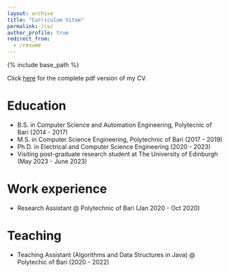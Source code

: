 ```yaml
---
layout: archive
title: "Curriculum Vitae"
permalink: /cv/
author_profile: true
redirect_from:
  - /resume
---
```


{% include base_path %}

Click [here](https://github.com/danielemalitesta/danielemalitesta.github.io/blob/master/Curriculum_Vitae.pdf) for the complete pdf version of my CV.

Education
======
* B.S. in Computer Science and Automation Engineering, Polytecnic of Bari (2014 - 2017)
* M.S. in Computer Science Engineering, Polytechnic of Bari (2017 - 2019)
* Ph.D. in Electrical and Computer Science Engineering (2020 - 2023)
* Visiting post-graduate research student at The University of Edinburgh (May 2023 - June 2023)

Work experience
======
* Research Assistant @ Polytechnic of Bari (Jan 2020 - Oct 2020)
  
Teaching
======
* Teaching Assistant (Algorithms and Data Structures in Java) @ Polytechic of Bari (2020 - 2022)
